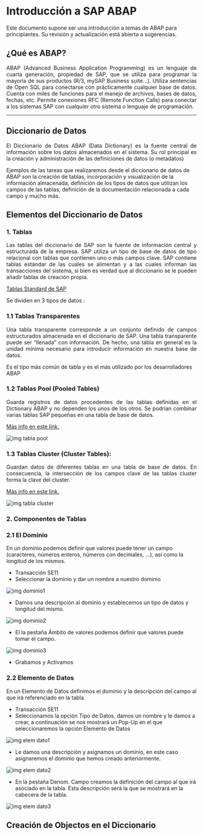# Introducción a SAP ABAP

Este documento supone ser una introducción a temas de ABAP para principiantes.
Su revisión y actualización está abierta a sugerencias.

## ¿Qué es ABAP?

<p align="justify">
ABAP (Advanced Business Application Programming) es un lenguaje de cuarta generación, propiedad de SAP, que se utiliza para programar la mayoría de sus productos (R/3, mySAP Business suite...). Utiliza sentencias de Open SQL para conectarse con prácticamente cualquier base de datos. Cuenta con miles de funciones para el manejo de archivos, bases de datos, fechas, etc. Permite conexiones RFC (Remote Function Calls) para conectar a los sistemas SAP con cualquier otro sistema o lenguaje de programación. 
</p>

---

## Diccionario de Datos

<p align="justify">
El Diccionario de Datos ABAP (Data Dictionary) es la fuente central de información sobre los datos almacenados en el sistema. Su rol principal es la creación y administración de las definiciones de datos (o metadatos)

Ejemplos de las tareas que realizaremos desde el diccionario de datos de ABAP son la creación de tablas, incorporación y visualización de la información almacenada, definición de los tipos de datos que utilizan los campos de las tablas, definición de la documentación relacionada a cada campo y mucho más.

</p>

## Elementos del Diccionario de Datos

### 1. Tablas

<p align="justify">
Las tablas del diccionario de SAP son la fuente de información central y estructurada de la empresa. SAP utiliza un tipo de base de datos de tipo relacional con tablas que contienen uno o más campos clave. SAP contiene tablas estándar de las cuales se alimentan y a las cuales informan las transacciones del sistema, si bien es verdad que al diccionario se le pueden añadir tablas de creación propia.

[Tablas Standard de SAP][tipos de tablas standard en sap]

Se dividen en 3 tipos de datos :

</p>

### 1.1 Tablas Transparentes

<p align="justify">
Una tabla transparente corresponde a un conjunto definido de campos estructurados almacenada en el diccionario de SAP. Una tabla transparente puede ser “llenada” con información. De hecho, una tabla en general es la unidad mínima necesario para introducir información en nuestra base de datos.

Es el tipo más común de tabla y es el más utilizado por los
desarrolladores ABAP

</p>

### 1.2 Tablas Pool (Pooled Tables)

<p align="justify">
Guarda registros de datos procedentes de las tablas definidas en el Dictionary ABAP y no dependen los unos de los otros. Se podrían combinar varias tablas SAP pequeñas en una tabla de base de datos.

[Más info en este link.][tablas pool]

</p>

![img tabla pool]

### 1.3 Tablas Cluster (Cluster Tables):

<p align="justify">
Guardan datos de diferentes tablas en una tabla de base de datos. En consecuencia, la intersección de los campos clave de las tablas cluster forma la clave del cluster.

[Más info en este link.][tablas cluster]

</p>

![img tabla cluster]

### 2. Componentes de Tablas
### 2.1 El Dominio

En un dominio podemos definir que valores puede tener un campo (caracteres, números enteros, números con decimales, …), así como la longitud de los mismos.

+ Transacción SE11
+ Seleccionar la dominio y dar un nombre a nuestro dominio

![img dominio1]
+ Damos una descripción al dominio y establecemos un tipo de datos y longitud del mismo.

![img dominio2]

+ El la pestaña Ámbito de valores podemos definir que valores puede tomar el campo.

![img dominio3]

+ Grabamos y Activamos

### 2.2 Elemento de Datos

En un Elemento de Datos definimos el dominio y la descripción del campo al que irá referenciado en la tabla.

+ Transacción SE11
+ Seleccionamos la opción Tipo de Datos, damos un nombre y le damos a crear, a continuación se nos mostrará un Pop-Up en el que seleccionaremos la opción Elemento de Datos

![img elem dato1]

+ Le damos una descripción y asignamos un dominio, en este caso asignaremos el dominio que hemos creado anteriormente.

![img elem dato2]

+ En la pestaña Denom. Campo creamos la definición del campo al que irá asociado en la tabla. Esta descripción será la que se mostrará en la cabecera de la tabla.

![img elem dato3]

## Creación de Objectos en el Diccionario

<!-- enlaces -->

[tipos de tablas standard en sap]: https://www.blogdesap.com/2010/03/tablas-del-diccionario.html
[tablas pool]:    https://training.logaligroup.com/tablas-pool/
[tablas cluster]: https://training.logaligroup.com/tablas-cluster/

<!-- imagenes -->

[img tabla pool]:   https://training.logaligroup.com/wp-content/uploads/2018/05/01-12.png

[img tabla cluster]:https://training.logaligroup.com/wp-content/uploads/2018/05/02-11.png

[img dominio1]:http://desarrollofacil.com/wp-content/uploads/2016/09/Dominio_1.png
[img dominio2]:http://desarrollofacil.com/wp-content/uploads/2016/09/Dominio_2.png
[img dominio3]:http://desarrollofacil.com/wp-content/uploads/2016/09/Dominio_3.png

[img elem dato1]:http://desarrollofacil.com/wp-content/uploads/2016/09/Imagen8.png

[img elem dato2]:http://desarrollofacil.com/wp-content/uploads/2016/09/Imagen5.png

[img elem dato3]:http://desarrollofacil.com/wp-content/uploads/2016/09/Imagen6.png